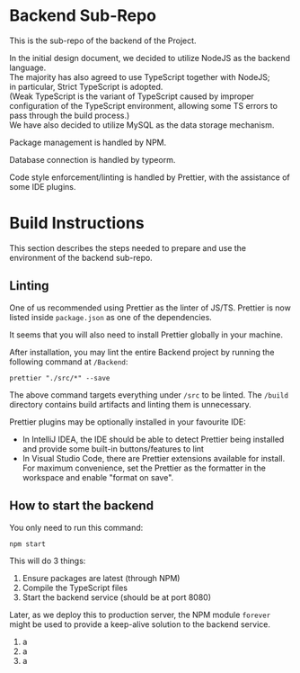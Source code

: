 # Backend Sub-Repo

This is the sub-repo of the backend of the Project.

In the initial design document, we decided to utilize NodeJS as the backend language. \
The majority has also agreed to use TypeScript together with NodeJS; \
in particular, Strict TypeScript is adopted. \
(Weak TypeScript is the variant of TypeScript caused by improper configuration of the TypeScript environment, allowing some TS errors to pass through the build process.) \
We have also decided to utilize MySQL as the data storage mechanism.

Package management is handled by NPM.

Database connection is handled by typeorm.

Code style enforcement/linting is handled by Prettier, with the assistance of some IDE plugins.

# Build Instructions

This section describes the steps needed to prepare and use the environment of the backend sub-repo.

## Linting

One of us recommended using Prettier as the linter of JS/TS. Prettier is now listed inside `package.json` as one of the dependencies.

It seems that you will also need to install Prettier globally in your machine.

After installation, you may lint the entire Backend project by running the following command at `/Backend`:

```
prettier "./src/*" --save
```

The above command targets everything under `/src` to be linted. The `/build` directory contains build artifacts and linting them is unnecessary.

Prettier plugins may be optionally installed in your favourite IDE:

- In IntelliJ IDEA, the IDE should be able to detect Prettier being installed and provide some built-in buttons/features to lint
- In Visual Studio Code, there are Prettier extensions available for install. For maximum convenience, set the Prettier as the formatter in the workspace and enable "format on save".

## How to start the backend

You only need to run this command:

```
npm start
```

This will do 3 things:

1. Ensure packages are latest (through NPM)
2. Compile the TypeScript files
3. Start the backend service (should be at port 8080)

Later, as we deploy this to production server, the NPM module `forever` might be used to provide a keep-alive solution to the backend service.

1. a
2. a
3. a

